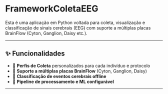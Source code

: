 ﻿# FrameworkColetaEEG

Esta é uma aplicação em Python voltada para coleta, visualização e classificação de sinais cerebrais (EEG) com suporte a múltiplas placas BrainFlow (Cyton, Ganglion, Daisy etc.).

---

## ✨ Funcionalidades

- 🧾 **Perfis de Coleta** personalizados para cada indivíduo e protocolo
- 🔌 **Suporte a múltiplas placas BrainFlow** (Cyton, Ganglion, Daisy)
- 🧠 **Classificação de eventos cerebrais offline** 
- 🧪 **Pipeline de processamento e ML configurável**
  
---
